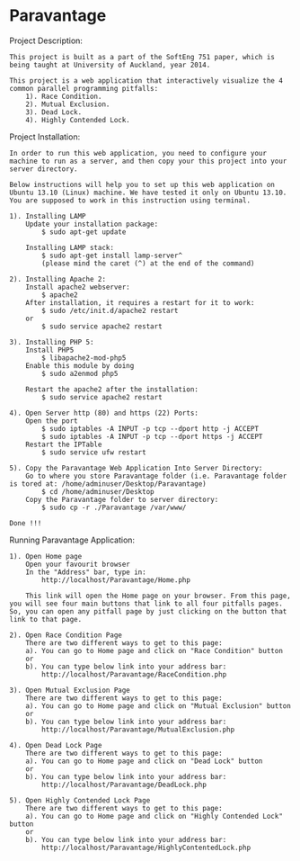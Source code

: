 Paravantage
===========

Project Description:

	This project is built as a part of the SoftEng 751 paper, which is being taught at University of Auckland, year 2014.

	This project is a web application that interactively visualize the 4 common parallel programming pitfalls:
		1). Race Condition.
		2). Mutual Exclusion.
		3). Dead Lock.
		4). Highly Contended Lock.



Project Installation:

	In order to run this web application, you need to configure your machine to run as a server, and then copy your this project into your server directory.
	
	Below instructions will help you to set up this web application on Ubuntu 13.10 (Linux) machine. We have tested it only on Ubuntu 13.10. You are supposed to work in this instruction using terminal.
	
	1). Installing LAMP
		Update your installation package:
			$ sudo apt-get update
		
		Installing LAMP stack:
			$ sudo apt-get install lamp-server^
			(please mind the caret (^) at the end of the command)
		
	2). Installing Apache 2:
		Install apache2 webserver:
			$ apache2
		After installation, it requires a restart for it to work:
			$ sudo /etc/init.d/apache2 restart
		or
			$ sudo service apache2 restart
		
	3). Installing PHP 5:
		Install PHP5
			$ libapache2-mod-php5
		Enable this module by doing
			$ sudo a2enmod php5
		
		Restart the apache2 after the installation:
			$ sudo service apache2 restart
	
	4). Open Server http (80) and https (22) Ports:
		Open the port
			$ sudo iptables -A INPUT -p tcp --dport http -j ACCEPT
			$ sudo iptables -A INPUT -p tcp --dport https -j ACCEPT
		Restart the IPTable
			$ sudo service ufw restart
	
	5). Copy the Paravantage Web Application Into Server Directory:
		Go to where you store Paravantage folder (i.e. Paravantage folder is tored at: /home/adminuser/Desktop/Paravantage)
			$ cd /home/adminuser/Desktop
		Copy the Paravantage folder to server directory:
			$ sudo cp -r ./Paravantage /var/www/
	
	Done !!!
	
	

Running Paravantage Application:

	1). Open Home page
		Open your favourit browser
		In the "Address" bar, type in:
			http://localhost/Paravantage/Home.php
		
		This link will open the Home page on your browser. From this page, you will see four main buttons that link to all four pitfalls pages. So, you can open any pitfall page by just clicking on the button that link to that page.
	
	2). Open Race Condition Page
		There are two different ways to get to this page:
		a). You can go to Home page and click on "Race Condition" button
		or
		b). You can type below link into your address bar:
			http://localhost/Paravantage/RaceCondition.php
	
	3). Open Mutual Exclusion Page
		There are two different ways to get to this page:
		a). You can go to Home page and click on "Mutual Exclusion" button
		or
		b). You can type below link into your address bar:
			http://localhost/Paravantage/MutualExclusion.php
	
	4). Open Dead Lock Page
		There are two different ways to get to this page:
		a). You can go to Home page and click on "Dead Lock" button
		or
		b). You can type below link into your address bar:
			http://localhost/Paravantage/DeadLock.php
	
	5). Open Highly Contended Lock Page
		There are two different ways to get to this page:
		a). You can go to Home page and click on "Highly Contended Lock" button
		or
		b). You can type below link into your address bar:
			http://localhost/Paravantage/HighlyContentedLock.php